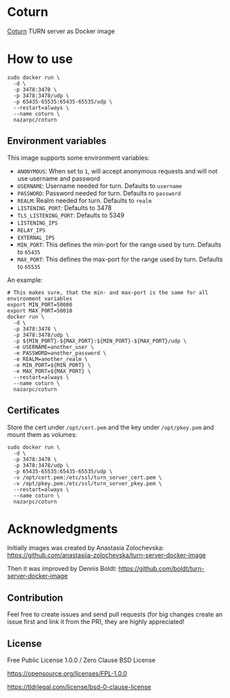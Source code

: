 # Coturn
[Coturn](https://github.com/coturn/coturn) TURN server as Docker image

# How to use
```
sudo docker run \
  -d \
  -p 3478:3478 \
  -p 3478:3478/udp \
  -p 65435-65535:65435-65535/udp \
  --restart=always \
  --name coturn \
  nazarpc/coturn
```

## Environment variables
This image supports some environment variables:

* `ANONYMOUS`: When set to `1`, will accept anonymous requests and will not use username and password
* `USERNAME`: Username needed for turn. Defaults to `username`
* `PASSWORD`: Password needed for turn. Defaults ro `password`
* `REALM`: Realm needed for turn. Defaults to `realm`
* `LISTENING_PORT`: Defaults to 3478
* `TLS_LISTENING_PORT`: Defaults to 5349
* `LISTENING_IPS`
* `RELAY_IPS`
* `EXTERNAL_IPS`
* `MIN_PORT`: This defines the min-port for the range used by turn. Defaults to `65435`
* `MAX_PORT`: This defines the max-port for the range used by turn. Defaults to `65535`

An example:

```
# This makes sure, that the min- and max-port is the same for all environment variables
export MIN_PORT=50000
export MAX_PORT=50010
docker run \
  -d \
  -p 3478:3478 \
  -p 3478:3478/udp \
  -p ${MIN_PORT}-${MAX_PORT}:${MIN_PORT}-${MAX_PORT}/udp \
  -e USERNAME=another_user \
  -e PASSWORD=another_password \
  -e REALM=another_realm \
  -e MIN_PORT=${MIN_PORT} \
  -e MAX_PORT=${MAX_PORT} \
  --restart=always \
  --name coturn \
  nazarpc/coturn
```

## Certificates
Store the cert under `/opt/cert.pem` and the key under `/opt/pkey.pem` and mount them as volumes:

```
sudo docker run \
  -d \
  -p 3478:3478 \
  -p 3478:3478/udp \
  -p 65435-65535:65435-65535/udp \
  -v /opt/cert.pem:/etc/ssl/turn_server_cert.pem \
  -v /opt/pkey.pem:/etc/ssl/turn_server_pkey.pem \
  --restart=always \
  --name coturn \
  nazarpc/coturn
```

# Acknowledgments
Initially images was created by Anastasia Zolochevska: https://github.com/anastasiia-zolochevska/turn-server-docker-image

Then it was improved by Dennis Boldt: https://github.com/boldt/turn-server-docker-image

## Contribution
Feel free to create issues and send pull requests (for big changes create an issue first and link it from the PR), they are highly appreciated!

## License
Free Public License 1.0.0 / Zero Clause BSD License

https://opensource.org/licenses/FPL-1.0.0

https://tldrlegal.com/license/bsd-0-clause-license
